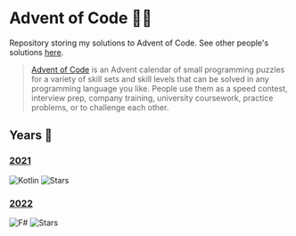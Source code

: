 # Advent of Code 🎄🌟
Repository storing my solutions to Advent of Code. See other people's solutions [here][awesome].

> [Advent of Code][aoc] is an Advent calendar of small programming puzzles for a variety of skill sets and skill levels that can be solved in any programming language you like. People use them as a speed contest, interview prep, company training, university coursework, practice problems, or to challenge each other.

## Years 📅
### [2021](aoc-2021-kotlin)
![Kotlin](https://img.shields.io/badge/Kotlin-grey?logo=Kotlin)
![Stars](https://img.shields.io/badge/🌟%20stars-50/50-orange)

### [2022](aoc-2022-dotnet)
![F#](https://img.shields.io/badge/F%23-grey?logo=.NET)
![Stars](https://img.shields.io/badge/🌟%20stars-38/50-orange)

[awesome]: https://github.com/Bogdanp/awesome-advent-of-code
[aoc]: https://adventofcode.com

